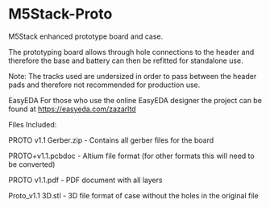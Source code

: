 # M5Stack-Proto
M5Stack enhanced prototype board and case.

The prototyping board allows through hole connections to the header and therefore the base and battery can then be refitted for standalone use.

Note: The tracks used are undersized in order to pass between the header pads and therefore not recommended for production use.

EasyEDA
For those who use the online EasyEDA designer the project can be found at https://easyeda.com/zazarltd


Files Included:

PROTO v1.1 Gerber.zip - Contains all gerber files for the board

PROTO+v1.1.pcbdoc - Altium file format (for other formats this will need to be converted)

PROTO v1.1.pdf - PDF document with all layers

Proto_v1.1 3D.stl - 3D file format of case without the holes in the original file
